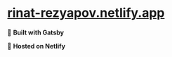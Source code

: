 # [rinat-rezyapov.netlify.app](https://rinat-rezyapov.netlify.app/)

🚀 **Built with Gatsby**

💫 **Hosted on Netlify**